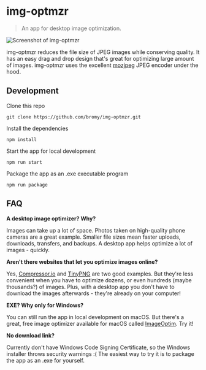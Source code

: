 # img-optmzr
> An app for desktop image optimization.

![Screenshot of img-optmzr](http://bromy.co/images/img-optmzr.JPG)

img-optmzr reduces the file size of JPEG images while conserving quality. It has an easy drag and drop design that's great for optimizing large amount of images. img-optmzr uses the excellent [mozjpeg](https://github.com/mozilla/mozjpeg) JPEG encoder under the hood.

## Development
Clone this repo

`git clone https://github.com/bromy/img-optmzr.git`

Install the dependencies

`npm install`

Start the app for local development

`npm run start`

Package the app as an .exe executable program

`npm run package`

## FAQ

**A desktop image optimizer? Why?**

Images can take up a lot of space. Photos taken on high-quality phone cameras are a great example. Smaller file sizes mean faster uploads, downloads, transfers, and backups. A desktop app helps optimize a lot of images - quickly.

**Aren't there websites that let you optimize images online?**

Yes, [Compressor.io](https://compressor.io/) and [TinyPNG](https://tinypng.com/) are two good examples. But they're less convenient when you have to optimize dozens, or even hundreds (maybe thousands?) of images. Plus, with a desktop app you don't have to download the images afterwards - they're already on your computer!

**EXE? Why only for Windows?**

You can still run the app in local development on macOS. But there's a great, free image optimizer available for macOS called [ImageOptim](https://imageoptim.com/mac). Try it!

**No download link?**

Currently don't have Windows Code Signing Certificate, so the Windows installer throws security warnings :( The easiest way to try it is to package the app as an .exe for yourself.
